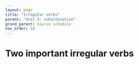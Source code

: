 ```yaml
---
layout: page
title: "Irregular verbs"
parent: "Unit 3: subordination"
grand_parent: Course schedule
nav_order: 10
---
```


# Two important irregular verbs
